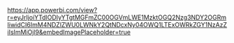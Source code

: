 https://app.powerbi.com/view?r=eyJrIjoiYTdlODIyYTgtMGFmZC00OGVmLWE1MzktOGQ2Nzg3NDY2OGRmIiwidCI6ImM4NDZlZWU0LWNkY2QtNDcxNy04OWQ1LTExOWRkZGY1NzAzZiIsImMiOjl9&embedImagePlaceholder=true 
